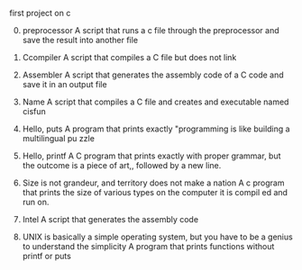 first project on c

0. preprocessor
   A script that runs a c file through the preprocessor and save the result into    another file

1. Ccompiler
   A script that compiles a C file but does not link

2. Assembler
   A script that generates the assembly code of a C code and save it in an output   file

3. Name
   A script that compiles a C file and creates and executable named cisfun

4. Hello, puts
   A program that prints exactly "programming is like building a multilingual pu    zzle

5. Hello, printf
   A  C program that prints exactly with proper grammar, but the outcome is a piece of art,, followed by a new line.

6. Size is not grandeur, and territory does not make a nation
   A c program that prints the size of various types on the computer it is compil   ed and run on.

7. Intel
   A script that generates the assembly code


8. UNIX is basically a simple operating system, but you have to be a genius to understand the simplicity
   A program that prints functions without printf or puts
